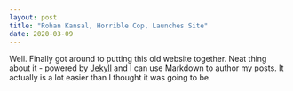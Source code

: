 ```yaml
---
layout: post
title: "Rohan Kansal, Horrible Cop, Launches Site"
date: 2020-03-09
---
```


Well. Finally got around to putting this old website together.
Neat thing about it - powered by [Jekyll](http://jekyllrb.com) and I can use Markdown to 
author my posts. It actually is a lot easier than I thought it was going to be.
